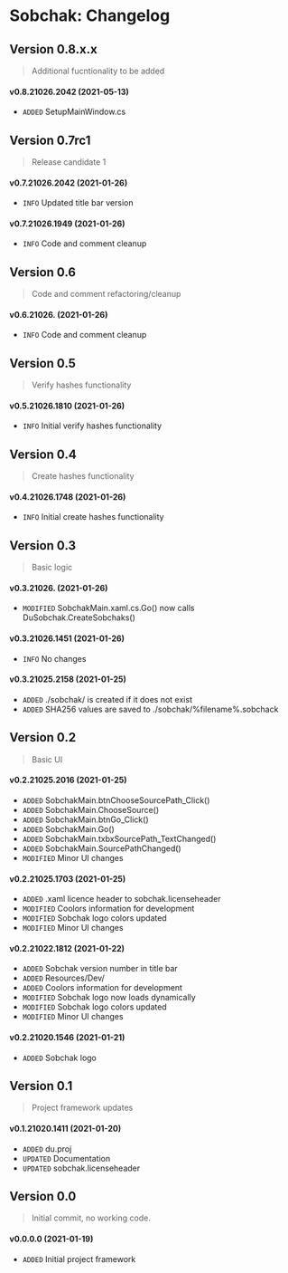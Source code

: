 ﻿# Sobchak: Changelog

## Version 0.8.x.x
> Additional fucntionality to be added

#### v0.8.21026.2042 (2021-05-13)
* `ADDED` SetupMainWindow.cs


## Version 0.7rc1
> Release candidate 1

#### v0.7.21026.2042 (2021-01-26)
* `INFO` Updated title bar version

#### v0.7.21026.1949 (2021-01-26)
* `INFO` Code and comment cleanup

## Version 0.6
> Code and comment refactoring/cleanup

#### v0.6.21026. (2021-01-26)
* `INFO` Code and comment cleanup

## Version 0.5
> Verify hashes functionality

#### v0.5.21026.1810 (2021-01-26)
* `INFO` Initial verify hashes functionality

## Version 0.4
> Create hashes functionality

#### v0.4.21026.1748 (2021-01-26)
* `INFO` Initial create hashes functionality

## Version 0.3
> Basic logic

#### v0.3.21026. (2021-01-26)
* `MODIFIED` SobchakMain.xaml.cs.Go() now calls DuSobchak.CreateSobchaks() 

#### v0.3.21026.1451 (2021-01-26)
* `INFO` No changes

#### v0.3.21025.2158 (2021-01-25)
* `ADDED` ./sobchak/ is created if it does not exist
* `ADDED` SHA256 values are saved to ./sobchak/%filename%.sobchack

## Version 0.2
> Basic UI

#### v0.2.21025.2016 (2021-01-25)
* `ADDED` SobchakMain.btnChooseSourcePath_Click()
* `ADDED` SobchakMain.ChooseSource()
* `ADDED` SobchakMain.btnGo_Click()
* `ADDED` SobchakMain.Go()
* `ADDED` SobchakMain.txbxSourcePath_TextChanged()
* `ADDED` SobchakMain.SourcePathChanged()
* `MODIFIED` Minor UI changes

#### v0.2.21025.1703 (2021-01-25)
* `ADDED` .xaml licence header to sobchak.licenseheader
* `MODIFIED` Coolors information for development
* `MODIFIED` Sobchak logo colors updated
* `MODIFIED` Minor UI changes

#### v0.2.21022.1812 (2021-01-22)
* `ADDED` Sobchak version number in title bar
* `ADDED` Resources/Dev/
* `ADDED` Coolors information for development
* `MODIFIED` Sobchak logo now loads dynamically
* `MODIFIED` Sobchak logo colors updated
* `MODIFIED` Minor UI changes

#### v0.2.21020.1546 (2021-01-21)
* `ADDED` Sobchak logo

## Version 0.1
> Project framework updates

#### v0.1.21020.1411 (2021-01-20)
* `ADDED` du.proj
* `UPDATED` Documentation
* `UPDATED` sobchak.licenseheader

## Version 0.0
> Initial commit, no working code.

#### v0.0.0.0 (2021-01-19)
* `ADDED` Initial project framework